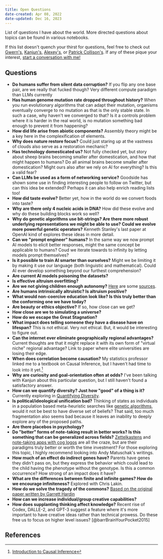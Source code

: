 ```yaml
---
title: Open Questions
date-created: Apr 08, 2022
date-updated: Dec 16, 2023
---
```


List of questions I have about the world. More directed questions about topics can be found in various notebooks.

If this list doesn't quench your thirst for questions, feel free to check out [Gwern's](https://www.gwern.net/Questions), [Kanjun's](https://kanjun.me), [Alexey's](https://guzey.com/personal/research-ideas/), or [Patrick Collison's](https://patrickcollison.com/questions). If any of these pique your interest, [start a conversation with me!](https://twitter.com/_ivyzhang)

## Questions

- **Do humans suffer from silent data corruption?** If you flip any one base pair, are we really that fucked though? Very different compute paradigm than LLMs currently
- **Has human genome mutation rate dropped throughout history?** When you run evolutionary algorithms that can adapt their mutation, organisms eventually converge to no mutation as that is the only stable state. In such a case, why haven't we converged to that? Is it a controls problem where it is harder in the real world, is no mutation something bad enough to prevent it from happening?
- **How did life arise from abiotic components?** Assembly theory might be a key here in the complexification of elements.
- **Why does nature restore focus?** Could just staring up at the vastness of clouds also serve as a restoration mechanic?
- **Has technology domesticated us?** Not fully checked yet, but story about sheep brains becoming smaller after domestication, and how that might happen to humans? Do all animal brains become smaller after domestication? Might ours also after we rely on AI for everything? Is this a valid fear?
- **Can LLMs be used as a form of networking service?** Goodside has shown some use in finding interesting people to follow on Twitter, but can this idea be extended? Perhaps it can also help enrich reading lists too!
- **How did taste evolve?** Better yet, how in the world do we convert foods into taste?
- **Why are there only 4 nucleic acids in DNA?** How did these evolve and why do these building blocks work so well?
- **Why do genetic algorithms use bit-strings? Are there more robust underlying representations we might be able to use? Could we evolve more powerful genetic operators?** Kenneth Stanley's last paper at OpenAI kind of explores these ideas in more detail.
- **Can we "prompt engineer" humans?** In the same way we now prompt AI models to elicit better responses, might the same concept be applicable to humans? Coud we iterate towards to infinity by letting models prompt themselves?
- **Is it possible to train AI smarter than ourselves?** Might we be limiting it by making it use our language (both linguistic and mathematical). Could AI ever develop something beyond our furthest comprehension?
- **Are current AI models poisoning the datasets?**
- **Is effective altruism overfitting?**
- **Are we not giving children enough autonomy?** [Here](https://blog.dennishackethal.com/posts/the-true-purpose-of-schools) are some [sources](https://www.takingchildrenseriously.com/).
- **Are humans intrinsically altruistic? Is altruism positive?**
- **What would non-coercive education look like? Is this truly better than the conforming one we have today?**
- **Are beauty or ethics objective?** If so, how close can we get?
- **How close are we to simulating a universe?**
- **How do we escape the Great Stagnation?**
- **What impact does telling someone they have a disease have on lifespan?** This is not ethical. Very not ethical. But, it would be interesting to figure out.
- **Can the internet ever eliminate geographically regional advantages?** Current thoughts are that it might replace it with its own form of "virtual niche" regional advantage? Link to paper where elite universities are losing their edge.
- **When does correlation become causation?** My statistics professor linked me to a textbook on Causal Inference, but I haven't had time to look into it yet.[^1]
- **Why are curiosity and goal-orientation often at odds?** I've been talking with Kanjun about this particular question, but I still haven't found a satisfactory answer.
- **How can we quantify diversity? Just how "good" of a thing is it?** Currently exploring in [Quantifying Diversity](quantifying-diversity.md).
- **Is political/ideological unification bad?** Thinking of states as individuals in a population based meta-heuristic searches like [genetic algorithms](https://en.wikipedia.org/wiki/Genetic_algorithm), would it not be best to have diverse set of beliefs? That said, too much fragmentation also seems bad because it leaves an inability to deeply explore any of the proposed paths.
- **Are there placebos in psychology?**
- **Do "better" forms of note-taking result in better works? Is this something that can be generalized across fields?** [Zettelkastens](https://en.wikipedia.org/wiki/Zettelkasten) and [note-taking apps with cog logos](https://roamresearch.com) are all the craze, but are their paradigms truly better or worth the time investment? For those exploring this topic, I highly recommend looking into Andy Matuschak's writings.
- **How much of an effect do indirect genes have?** Parents have genes they didn't pass on, but they express the behavior which could lead to the child having the phenotype without the genotype. Is this a common occurrence? How strong of an impact does it have?
- **What are the differences between finite and infinite games? How do we encourage infiniteness?** Explored with Chris Lakin.
- **How do we solve the tragedy of the commons?** [Based on the original paper written by Garrett Hardin](https://www.econlib.org/library/Enc/TragedyoftheCommons.html)
- **How can we increase individual/group creative capabilities?**
- **How does supplanting thinking affect knowledge?** Recent rise of Codex, DALLE-2, and GPT-3 suggest a feature where it's more important to have creative ideas rather than technical prowess. Do these free us to focus on higher level issues? [@barrBrainYourPocket2015]

## References

[^1]: [Introduction to Causal Inference](https://www.bradyneal.com/causal-inference-course)
